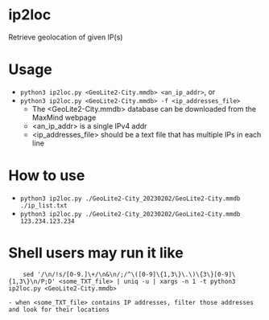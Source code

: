 # ip2loc
Retrieve geolocation of given IP(s)

# Usage

- `python3 ip2loc.py <GeoLite2-City.mmdb> <an_ip_addr>`, or
- `python3 ip2loc.py <GeoLite2-City.mmdb> -f <ip_addresses_file>`
	- The <GeoLite2-City.mmdb> database can be downloaded from the MaxMind webpage
	- <an_ip_addr> is a single IPv4 addr
	- <ip_addresses_file> should be a text file that has multiple IPs in each line

# How to use
- `python3 ip2loc.py ./GeoLite2-City_20230202/GeoLite2-City.mmdb ./ip_list.txt`
- `python3 ip2loc.py ./GeoLite2-City_20230202/GeoLite2-City.mmdb 123.234.123.234`

# Shell users may run it like
```
	sed '/\n/!s/[0-9.]\+/\n&\n/;/^\([0-9]\{1,3\}\.\)\{3\}[0-9]\{1,3\}\n/P;D' <some_TXT_file> | uniq -u | xargs -n 1 -t python3 ip2loc.py <GeoLite2-City.mmdb>
```
	- when <some_TXT_file> contains IP addresses, filter those addresses and look for their locations
